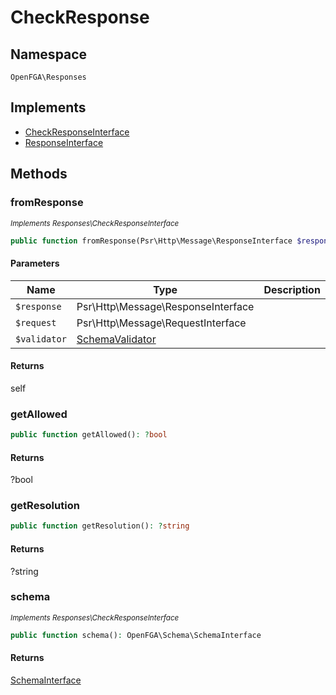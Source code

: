 # CheckResponse


## Namespace
`OpenFGA\Responses`

## Implements
* [CheckResponseInterface](Responses/CheckResponseInterface.md)
* [ResponseInterface](Responses/ResponseInterface.md)



## Methods
### fromResponse

*<small>Implements Responses\CheckResponseInterface</small>*  

```php
public function fromResponse(Psr\Http\Message\ResponseInterface $response, Psr\Http\Message\RequestInterface $request, OpenFGA\Schema\SchemaValidator $validator): self
```


#### Parameters
| Name | Type | Description |
|------|------|-------------|
| `$response` | Psr\Http\Message\ResponseInterface |  |
| `$request` | Psr\Http\Message\RequestInterface |  |
| `$validator` | [SchemaValidator](Schema/SchemaValidator.md) |  |

#### Returns
self

### getAllowed


```php
public function getAllowed(): ?bool
```



#### Returns
?bool

### getResolution


```php
public function getResolution(): ?string
```



#### Returns
?string

### schema

*<small>Implements Responses\CheckResponseInterface</small>*  

```php
public function schema(): OpenFGA\Schema\SchemaInterface
```



#### Returns
[SchemaInterface](Schema/SchemaInterface.md)

